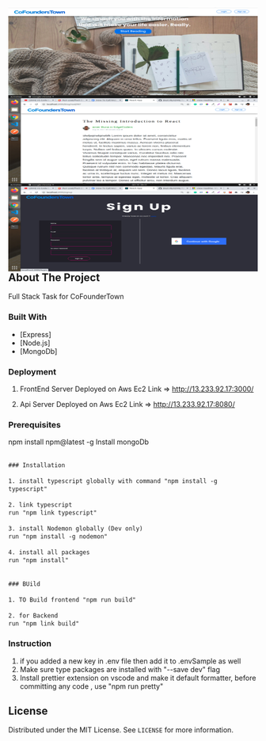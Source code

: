 

<img src="Screenshot from 2021-01-10 04-31-12.png" align="right"
     alt="Size Limit logo by Anton Lovchikov" width="520" height="178">



<img src="Screenshot from 2021-01-10 04-31-41.png" align="right"
     alt="Size Limit logo by Anton Lovchikov" width="520" height="178">



 <img src="Screenshot from 2021-01-10 04-31-27.png" align="right"
     alt="Size Limit logo by Anton Lovchikov" width="520" height="178">


<!-- ABOUT THE PROJECT -->
## About The Project

Full Stack Task for CoFounderTown


### Built With
* [Express]
* [Node.js]
* [MongoDb]



### Deployment

1. FrontEnd Server Deployed on Aws Ec2
Link => http://13.233.92.17:3000/

2. Api Server Deployed on Aws Ec2
Link => http://13.233.92.17:8080/




### Prerequisites

npm install npm@latest -g
Install mongoDb 
```

### Installation

1. install typescript globally with command "npm install -g typescript"

2. link typescript 
run "npm link typescript"

3. install Nodemon globally (Dev only)
run "npm install -g nodemon"

4. install all packages 
run "npm install"


### BUild

1. TO Build frontend "npm run build"

2. for Backend 
run "npm link build"
```
### Instruction 

1. if you added a new key in .env file then add it to .envSample as well 
2. Make sure type packages are installed with "--save dev" flag
3. Install prettier extension on vscode and make it default formatter, before committing any code , use "npm run pretty"
<!-- LICENSE -->
## License

Distributed under the MIT License. See `LICENSE` for more information.




